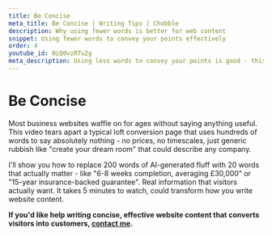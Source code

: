 ```yaml
---
title: Be Concise
meta_title: Be Concise | Writing Tips | Chobble
description: Why using fewer words is better for web content
snippet: Using fewer words to convey your points effectively
order: 4
youtube_id: 0iQ0vzRTu2g
meta_description: Using less words to convey your points is good - this video explains why concise writing matters for web content
---
```


# Be Concise

Most business websites waffle on for ages without saying anything useful. This video tears apart a typical loft conversion page that uses hundreds of words to say absolutely nothing - no prices, no timescales, just generic rubbish like "create your dream room" that could describe any company.

I'll show you how to replace 200 words of AI-generated fluff with 20 words that actually matter - like "6-8 weeks completion, averaging £30,000" or "15-year insurance-backed guarantee". Real information that visitors actually want. It takes 5 minutes to watch, could transform how you write website content.

**If you'd like help writing concise, effective website content that converts visitors into customers, [contact me](/contact/).**